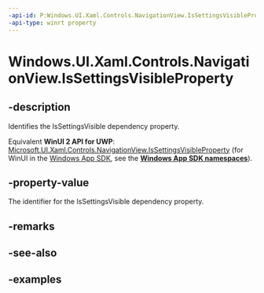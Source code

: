 ```yaml
---
-api-id: P:Windows.UI.Xaml.Controls.NavigationView.IsSettingsVisibleProperty
-api-type: winrt property
---
```


<!-- Property syntax.
public DependencyProperty IsSettingsVisibleProperty { get; }
-->

# Windows.UI.Xaml.Controls.NavigationView.IsSettingsVisibleProperty

## -description

Identifies the IsSettingsVisible dependency property.

Equivalent **WinUI 2 API for UWP**: [Microsoft.UI.Xaml.Controls.NavigationView.IsSettingsVisibleProperty](/windows/winui/api/microsoft.ui.xaml.controls.navigationview.issettingsvisibleproperty) (for WinUI in the [Windows App SDK](/windows/apps/windows-app-sdk/), see the **[Windows App SDK namespaces](/windows/windows-app-sdk/api/winrt/)**).

## -property-value

The identifier for the IsSettingsVisible dependency property.

## -remarks

## -see-also

## -examples

